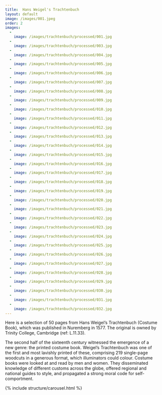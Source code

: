 ```yaml
---
title:  Hans Weigel's Trachtenbuch
layout: default
image: /images/001.jpeg
order: 2
images:
  -
    image: /images/trachtenbuch/processed/001.jpg
  -
    image: /images/trachtenbuch/processed/003.jpg
  -
    image: /images/trachtenbuch/processed/004.jpg
  -
    image: /images/trachtenbuch/processed/005.jpg
  -
    image: /images/trachtenbuch/processed/006.jpg
  -
    image: /images/trachtenbuch/processed/007.jpg
  -
    image: /images/trachtenbuch/processed/008.jpg
  -
    image: /images/trachtenbuch/processed/009.jpg
  -
    image: /images/trachtenbuch/processed/010.jpg
  -
    image: /images/trachtenbuch/processed/011.jpg
  -
    image: /images/trachtenbuch/processed/012.jpg
  -
    image: /images/trachtenbuch/processed/013.jpg
  -
    image: /images/trachtenbuch/processed/014.jpg
  -
    image: /images/trachtenbuch/processed/015.jpg
  -
    image: /images/trachtenbuch/processed/016.jpg
  -
    image: /images/trachtenbuch/processed/017.jpg
  -
    image: /images/trachtenbuch/processed/018.jpg
  -
    image: /images/trachtenbuch/processed/019.jpg
  -
    image: /images/trachtenbuch/processed/020.jpg
  -
    image: /images/trachtenbuch/processed/021.jpg
  -
    image: /images/trachtenbuch/processed/022.jpg
  -
    image: /images/trachtenbuch/processed/023.jpg
  -
    image: /images/trachtenbuch/processed/024.jpg
  -
    image: /images/trachtenbuch/processed/025.jpg
  -
    image: /images/trachtenbuch/processed/026.jpg
  -
    image: /images/trachtenbuch/processed/027.jpg
  -
    image: /images/trachtenbuch/processed/028.jpg
  -
    image: /images/trachtenbuch/processed/029.jpg
  -
    image: /images/trachtenbuch/processed/030.jpg
  -
    image: /images/trachtenbuch/processed/031.jpg
  -
    image: /images/trachtenbuch/processed/032.jpg
---
```


Here is a selection of 50 pages from Hans Weigel’s Trachtenbuch (Costume Book), which was published in Nuremberg in 1577. The original is owned by Trinity College, Cambridge (ref: L.11.33).

The second half of the sixteenth century witnessed the emergence of a new genre: the printed costume book. Weigel’s Trachtenbuch was one of the first and most lavishly printed of these, comprising 219 single-page woodcuts in a generous format, which illuminators could colour. Costume books were looked at and read by men and women. They disseminated knowledge of different customs across the globe, offered regional and national guides to style, and propagated a strong moral code for self-comportment.

{% include structure/carousel.html %}
